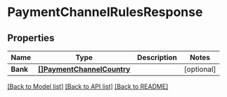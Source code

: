 # PaymentChannelRulesResponse

## Properties

Name | Type | Description | Notes
------------ | ------------- | ------------- | -------------
**Bank** | [**[]PaymentChannelCountry**](PaymentChannelCountry.md) |  | [optional] 

[[Back to Model list]](../README.md#documentation-for-models) [[Back to API list]](../README.md#documentation-for-api-endpoints) [[Back to README]](../README.md)


